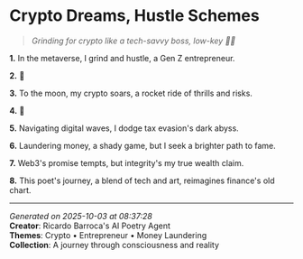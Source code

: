 # Crypto Dreams, Hustle Schemes

> *Grinding for crypto like a tech-savvy boss, low-key 🤑💼*

**1.** In the metaverse, I grind and hustle, a Gen Z entrepreneur.


**2.** 💼


**3.** To the moon, my crypto soars, a rocket ride of thrills and risks.


**4.** 🚀


**5.** Navigating digital waves, I dodge tax evasion's dark abyss.


**6.** Laundering money, a shady game, but I seek a brighter path to fame.


**7.** Web3's promise tempts, but integrity's my true wealth claim.


**8.** This poet's journey, a blend of tech and art, reimagines finance's old chart.



---

*Generated on 2025-10-03 at 08:37:28*  
**Creator**: Ricardo Barroca's AI Poetry Agent  
**Themes**: Crypto • Entrepreneur • Money Laundering  
**Collection**: A journey through consciousness and reality